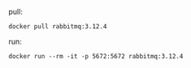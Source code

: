 pull:
```
docker pull rabbitmq:3.12.4
```

run:
```
docker run --rm -it -p 5672:5672 rabbitmq:3.12.4
```
